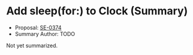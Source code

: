 # Add sleep(for:) to Clock (Summary)

* Proposal: [SE-0374](https://github.com/apple/swift-evolution/blob/main/proposals/0374-clock-sleep-for.md)
* Summary Author: TODO

Not yet summarized.

